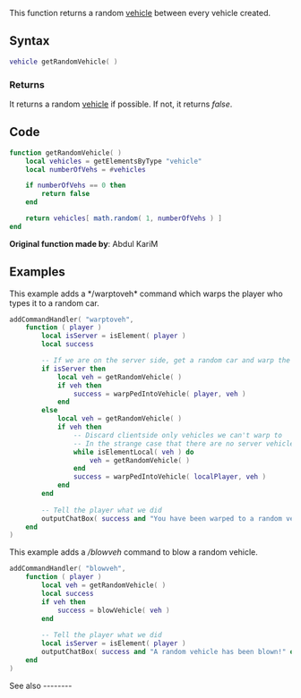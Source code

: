 This function returns a random [vehicle](/docs/vehicle.md "wikilink") between every vehicle created.

Syntax
------

``` lua
vehicle getRandomVehicle( )
```

### Returns

It returns a random [vehicle](/docs/vehicle.md "wikilink") if possible. If not, it returns *false*.

Code
----

``` lua
function getRandomVehicle( )
    local vehicles = getElementsByType "vehicle"
    local numberOfVehs = #vehicles

    if numberOfVehs == 0 then
        return false
    end

    return vehicles[ math.random( 1, numberOfVehs ) ]
end
```

**Original function made by**: Abdul KariM

Examples
--------

<section name="Client and server examples" class="both" show="true">
This example adds a */warptoveh* command which warps the player who types it to a random car.

``` lua
addCommandHandler( "warptoveh",
    function ( player )
        local isServer = isElement( player )
        local success

        -- If we are on the server side, get a random car and warp the player to it
        if isServer then
            local veh = getRandomVehicle( )
            if veh then
                success = warpPedIntoVehicle( player, veh )
            end
        else
            local veh = getRandomVehicle( )
            if veh then
                -- Discard clientside only vehicles we can't warp to
                -- In the strange case that there are no server vehicles MTA will abort the loop after a bit
                while isElementLocal( veh ) do
                    veh = getRandomVehicle( )
                end
                success = warpPedIntoVehicle( localPlayer, veh )
            end
        end
        
        -- Tell the player what we did
        outputChatBox( success and "You have been warped to a random vehicle." or "Could not warp you to a random vehicle.", isServer and player or ( success and 0 or 255 ), isServer and ( success and 0 or 255 ) or ( success and 255 or 0 ), isServer and ( success and 255 or 0 ) or 0, isServer and 0 or nil )
    end
)
```

This example adds a */blowveh* command to blow a random vehicle.

``` lua
addCommandHandler( "blowveh",
    function ( player )
        local veh = getRandomVehicle( )
        local success
        if veh then
            success = blowVehicle( veh )
        end
        
        -- Tell the player what we did
        local isServer = isElement( player )
        outputChatBox( success and "A random vehicle has been blown!" or "Could not blow a random vehicle.", isServer and player or ( success and 0 or 255 ), isServer and ( success and 0 or 255 ) or ( success and 255 or 0 ), isServer and ( success and 255 or 0 ) or 0, isServer and 0 or nil )
    end
)
```

</section>
See also
--------
